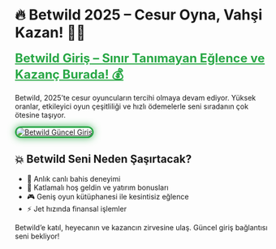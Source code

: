 <h1>🔥 Betwild 2025 – Cesur Oyna, Vahşi Kazan! 🐾🎲</h1>

<a href="https://cutt.ly/Betwildt2025-giris" title="Betwild Güncel Giriş" style="color: #28a745; font-size: 24px; font-weight: bold;">Betwild Giriş – Sınır Tanımayan Eğlence ve Kazanç Burada! 💰</a>

<p>Betwild, 2025’te cesur oyuncuların tercihi olmaya devam ediyor. Yüksek oranlar, etkileyici oyun çeşitliliği ve hızlı ödemelerle seni sıradanın çok ötesine taşıyor.</p>

<a href="https://cutt.ly/Betwildt2025-giris" title="Betwild Giriş Adresi">
  <img src="https://i.ibb.co/BtMhhf6/g-venligiris.jpg" alt="Betwild Güncel Giriş" style="max-width: 100%; border: 3px solid #28a745; border-radius: 15px; box-shadow: 0px 0px 15px rgba(40, 167, 69, 0.8);">
</a>

<h2>💥 Betwild Seni Neden Şaşırtacak?</h2>
<ul>
  <li>🎯 Anlık canlı bahis deneyimi</li>
  <li>🎁 Katlamalı hoş geldin ve yatırım bonusları</li>
  <li>🎮 Geniş oyun kütüphanesi ile kesintisiz eğlence</li>
  <li>⚡ Jet hızında finansal işlemler</li>
</ul>

<p>Betwild’e katıl, heyecanın ve kazancın zirvesine ulaş. Güncel giriş bağlantısı seni bekliyor!</p>

<meta name="description" content="Betwild 2025 güncel giriş linkiyle yüksek oranlar, bonuslar ve eşsiz oyun deneyimi seni bekliyor. Hemen giriş yap, kazanmaya başla!">
